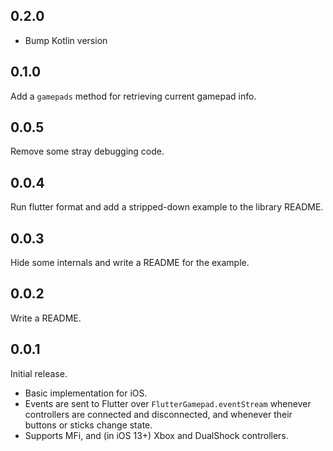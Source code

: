 ## 0.2.0

- Bump Kotlin version

## 0.1.0

Add a `gamepads` method for retrieving current gamepad info.

## 0.0.5

Remove some stray debugging code.

## 0.0.4

Run flutter format and add a stripped-down example to the library README.

## 0.0.3

Hide some internals and write a README for the example.

## 0.0.2

Write a README.

## 0.0.1

Initial release.

* Basic implementation for iOS.
* Events are sent to Flutter over `FlutterGamepad.eventStream` whenever controllers are connected and disconnected, and whenever their buttons or sticks change state.
* Supports MFi, and (in iOS 13+) Xbox and DualShock controllers.

